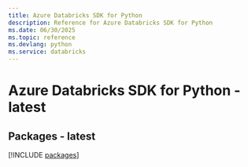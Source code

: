 ```yaml
---
title: Azure Databricks SDK for Python
description: Reference for Azure Databricks SDK for Python
ms.date: 06/30/2025
ms.topic: reference
ms.devlang: python
ms.service: databricks
---
```

# Azure Databricks SDK for Python - latest
## Packages - latest
[!INCLUDE [packages](databricks-index.md)]